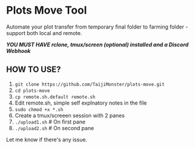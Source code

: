 # Plots Move Tool
Automate your plot transfer from temporary final folder to farming folder - support both local and remote.

***YOU MUST HAVE rclone, tmux/screen (optional) installed and a Discord Webhook***

## HOW TO USE?
1) `git clone https://github.com/TaijiMonster/plots-move.git`
2) `cd plots-move`
3) `cp remote.sh.default remote.sh`
4) Edit remote.sh, simple self explnatory notes in the file
5) `sudo chmod +x *.sh`
6) Create a tmux/screeen session with 2 panes
7) `./upload1.sh` # On first pane
8) `./upload2.sh` # On second pane

Let me know if there's any issue.
